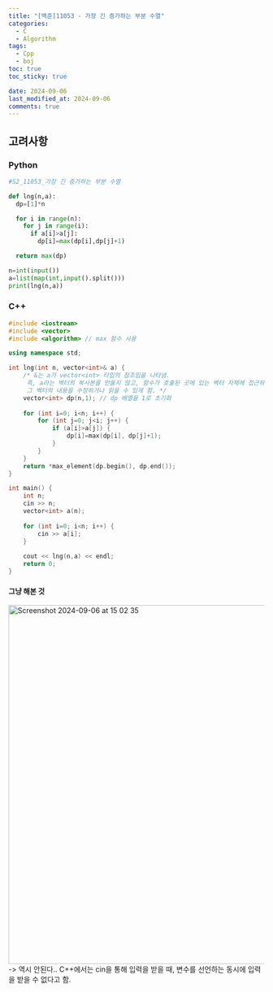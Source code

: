```yaml
---
title: "[백준]11053 - 가장 긴 증가하는 부분 수열"
categories:
  - C
  - Algorithm
tags:
  - Cpp
  - boj
toc: true
toc_sticky: true

date: 2024-09-06
last_modified_at: 2024-09-06
comments: true
---
```

## 고려사항
### Python
```python
#S2_11053_가장 긴 증가하는 부분 수열

def lng(n,a):
  dp=[1]*n

  for i in range(n):
    for j in range(i):
      if a[i]>a[j]:
        dp[i]=max(dp[i],dp[j]+1)

  return max(dp)

n=int(input())
a=list(map(int,input().split()))
print(lng(n,a))
```

### C++
```cpp
#include <iostream>
#include <vector>
#include <algorithm> // max 함수 사용

using namespace std;

int lng(int n, vector<int>& a) {
    /* &는 a가 vector<int> 타입의 참조임을 나타냄.
     즉, a라는 벡터의 복사본을 만들지 않고, 함수가 호출된 곳에 있는 벡터 자체에 접근하여
     그 벡터의 내용을 수정하거나 읽을 수 있게 함. */
    vector<int> dp(n,1); // dp 배열을 1로 초기화
    
    for (int i=0; i<n; i++) {
        for (int j=0; j<i; j++) {
            if (a[i]>a[j]) {
                dp[i]=max(dp[i], dp[j]+1);
            }
        }
    }
    return *max_element(dp.begin(), dp.end());
}

int main() {
    int n;
    cin >> n;
    vector<int> a(n);
    
    for (int i=0; i<n; i++) {
        cin >> a[i];
    }
    
    cout << lng(n,a) << endl;
    return 0;
}
```

#### 그냥 해본 것
<img width="706" alt="Screenshot 2024-09-06 at 15 02 35" src="https://github.com/user-attachments/assets/cd0d866c-ec44-405c-9b03-2f8164ef86a2">
-> 역시 안된다.. C++에서는 cin을 통해 입력을 받을 때, 변수를 선언하는 동시에 입력을 받을 수 없다고 함.